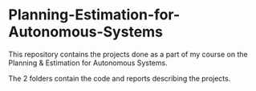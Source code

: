 # Planning-Estimation-for-Autonomous-Systems
This repository contains the projects done as a part of my course on the Planning &amp; Estimation for Autonomous Systems.

The 2 folders contain the code and reports describing the projects. 

